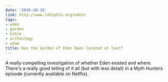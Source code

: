 ```yaml
---
date: '2016-10-16'
link: http://www.ldolphin.org/eden/
tags:
- eden
- garden
- bible
- archeology
- adam
title: Has the Garden of Eden been located at last?
---
```


A really compelling investigation of whether Eden existed and where. There's a really good telling of it all (but with less detail) in a Myth Hunters episode (currently available on Netflix).
